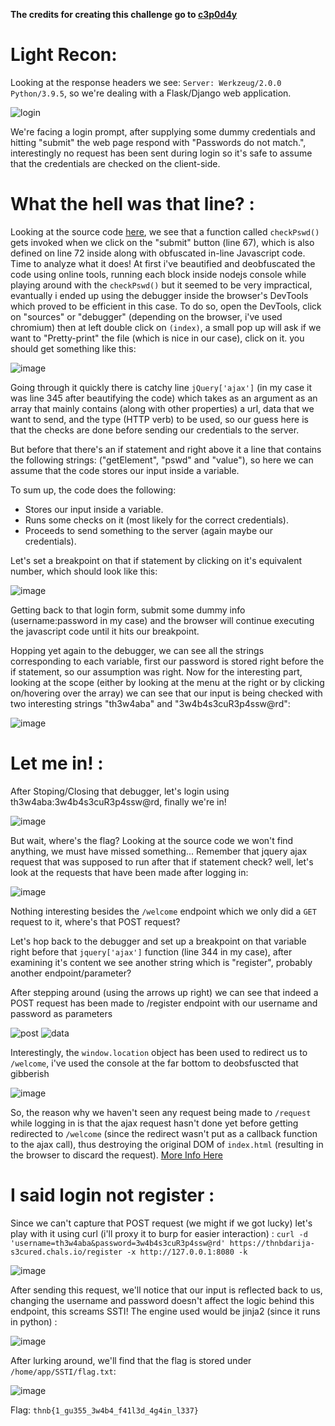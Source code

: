 **The credits for creating this challenge go to [c3p0d4y](https://twitter.com/c3p01337)**
# Light Recon:
Looking at the response headers we see: `Server: Werkzeug/2.0.0 Python/3.9.5`, so we're dealing with a Flask/Django web application.

![login](https://user-images.githubusercontent.com/92731777/163890788-47cea03d-0876-4876-8c9e-16e847334f72.png)

We're facing a login prompt, after supplying some dummy credentials and hitting "submit" the web page respond with "Passwords do not match.", interestingly no request has been sent during login so it's safe to assume that the credentials are checked on the client-side.

# What the hell was that line? :

Looking at the source code [here](./index.html), we see that a function called `checkPswd()` gets invoked when we click on the "submit" button (line 67), which is also defined on line 72 inside along with obfuscated in-line Javascript code. Time to analyze what it does!
At first i've beautified and deobfuscated the code using online tools, running each block inside nodejs console while playing around with the `checkPswd()` but it seemed to be very impractical, evantually i ended up using the debugger inside the browser's DevTools which proved to be efficient in this case.
To do so, open the DevTools, click on "sources" or "debugger" (depending on the browser, i've used chromium) then at left double click on `(index)`, a small pop up will ask if we want to "Pretty-print" the file (which is nice in our case), click on it. you should get something like this:

![image](https://user-images.githubusercontent.com/92731777/163889248-8369af48-78c8-4d15-a0a6-7b503df0f0df.png)

Going through it quickly there is catchy line `jQuery['ajax']` (in my case it was line 345 after beautifying the code) which takes as an argument as an array that mainly contains (along with other properties) a url, data that we want to send, and the type (HTTP verb) to be used, so our guess here is that the checks are done before sending our credentials to the server.

But before that there's an if statement and right above it a line that contains the following strings: ("getElement", "pswd" and "value"), so here we can assume that the code stores our input inside a variable.

To sum up, the code does the following:

* Stores our input inside a variable.
* Runs some checks on it (most likely for the correct credentials).
* Proceeds to send something to the server (again maybe our credentials).

Let's set a breakpoint on that if statement by clicking on it's equivalent number, which should look like this:

![image](https://user-images.githubusercontent.com/92731777/163889328-262923bd-ee69-4bfa-bd42-446dc4482a1e.png)

Getting back to that login form, submit some dummy info (username:password in my case) and the browser will continue executing the javascript code until it hits our breakpoint.

Hopping yet again to the debugger, we can see all the strings corresponding to each variable, first our password is stored right before the if statement, so our assumption was right. Now for the interesting part, looking at the scope (either by looking at the menu at the right or by clicking on/hovering over the array) we can see that our input is being checked with two interesting strings "th3w4aba" and "3w4b4s3cuR3p4ssw@rd":

![image](https://user-images.githubusercontent.com/92731777/163889346-030ff4d2-2e1e-43e2-8df2-5b10a4b8b434.png)

# Let me in! : 
After Stoping/Closing that debugger, let's login using th3w4aba:3w4b4s3cuR3p4ssw@rd, finally we're in!

![image](https://user-images.githubusercontent.com/92731777/163890863-1650810c-a02c-4010-abf5-2558012ec519.png)

But wait, where's the flag? 
Looking at the source code we won't find anything, we must have missed something...
Remember that jquery ajax request that was supposed to run after that if statement check? well, let's look at the requests that have been made after logging in:

![image](https://user-images.githubusercontent.com/92731777/163889580-e353723f-efbd-4b4a-b13c-fb38fae66b3c.png)

Nothing interesting besides the `/welcome` endpoint which we only did a `GET` request to it, where's that POST request?

Let's hop back to the debugger and set up a breakpoint on that variable right before that `jquery['ajax']` function (line 344 in my case), after examining it's content we see another string which is "register", probably another endpoint/parameter?

After stepping around (using the arrows up right) we can see that indeed a POST request has been made to /register endpoint with our username and password as parameters

![post](https://user-images.githubusercontent.com/92731777/163891343-db8075be-5e98-4c70-bb3e-d053d63bf0a6.png)
![data](https://user-images.githubusercontent.com/92731777/163891356-d227faff-eac3-4c9a-99ea-1b78cd5deb0f.png)


Interestingly, the `window.location` object has been used to redirect us to `/welcome`, i've used the console at the far bottom to deobsfuscted that gibberish

![image](https://user-images.githubusercontent.com/92731777/163889653-dc745e0c-3f52-4e07-a17c-5289ecfb8a80.png)

So, the reason why we haven't seen any request being made to `/request` while logging in is that the ajax request hasn't done yet before getting redirected  to `/welcome` (since the redirect wasn't put as a callback function to the ajax call), thus destroying the original DOM of `index.html` (resulting in the browser to discard the request). [More Info Here](https://stackoverflow.com/questions/16961896/ajax-call-and-window-location) 

# I said login not register :
Since we can't capture that POST request (we might if we got lucky) let's play with it using curl (i'll proxy it to burp for easier interaction) : `curl -d 'username=th3w4aba&password=3w4b4s3cuR3p4ssw@rd' https://thnbdarija-s3cured.chals.io/register -x http://127.0.0.1:8080 -k`

![image](https://user-images.githubusercontent.com/92731777/163889730-3a3ce0be-e4e6-436f-9cf9-37532ddce197.png)

After sending this request, we'll notice that our input is reflected back to us, changing the username and password doesn't affect the logic behind this endpoint, this screams SSTI!
The engine used would be jinja2 (since it runs in python) :

![image](https://user-images.githubusercontent.com/92731777/163889738-04ce5259-94a1-4d95-bfd1-6910d2ceace5.png)

After lurking around, we'll find that the flag is stored under `/home/app/SSTI/flag.txt`:

![image](https://user-images.githubusercontent.com/92731777/163889761-57d8b2d6-bfae-4ce8-b839-2ecbe529da0e.png)

Flag: `thnb{1_gu355_3w4b4_f41l3d_4g4in_l337}`


